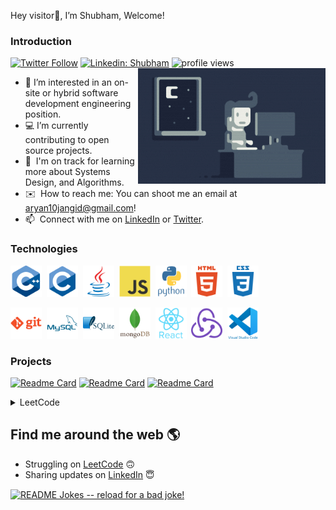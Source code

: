 Hey visitor👋, I’m Shubham, Welcome!

### Introduction

[![Twitter Follow](https://img.shields.io/twitter/follow/AryanJangid20?label=Follow)](https://twitter.com/intent/follow?screen_name=AryanJangid20)
[![Linkedin: Shubham](https://img.shields.io/badge/-Shubham-blue?style=flat-square&logo=Linkedin&logoColor=white&link=https://www.linkedin.com/in/shubham-686615155/)](https://www.linkedin.com/in/shubham-686615155/)
<img alt = "profile views" src="https://komarev.com/ghpvc/?username=Shubham-100&color=brightgreen">  
<img alt="Night Coding" src="https://raw.githubusercontent.com/AVS1508/AVS1508/master/assets/Night-Coding.gif" align="right"/>



- 👀 I’m interested in an on-site or hybrid software development engineering position.
- 💻 I’m currently contributing to open source projects.
- 🌱 &nbsp;I'm on track for learning more about Systems Design, and Algorithms.
- ✉️ &nbsp;How to reach me: You can shoot me an email at aryan10jangid@gmail.com!
- 📫 &nbsp;Connect with me on [LinkedIn](https://www.linkedin.com/in/shubham-686615155/) or [Twitter](https://twitter.com/AryanJangid20).


### Technologies

<div>
  <img src="https://github.com/devicons/devicon/blob/master/icons/cplusplus/cplusplus-original.svg" title="C++" alt="C++" width="50" height="50"/>&nbsp;
  <img src="https://github.com/devicons/devicon/blob/master/icons/c/c-original.svg" title="C" alt="C" width="50" height="50"/>&nbsp;
  <img src="https://github.com/devicons/devicon/blob/master/icons/java/java-original.svg" title="Java" alt="Java" width="50" height="50"/>&nbsp;
  <img src="https://github.com/devicons/devicon/blob/master/icons/javascript/javascript-original.svg" title="JavaScript" alt="JavaScript" width="50" height="50"/>&nbsp;
  <img src="https://github.com/devicons/devicon/blob/master/icons/python/python-original-wordmark.svg" title="Python" alt="Python" width="50" height="50"/>&nbsp;
  <img src="https://github.com/devicons/devicon/blob/master/icons/html5/html5-plain-wordmark.svg" title="HTML" alt="HTML" width="50" height="50"/>&nbsp;
  <img src="https://github.com/devicons/devicon/blob/master/icons/css3/css3-plain-wordmark.svg" title="CSS" alt="CSS" width="50" height="50"/>&nbsp;
</div>
  
<div>
  
<img src="https://github.com/devicons/devicon/blob/master/icons/git/git-plain-wordmark.svg" title="Git" alt="Git" width="50" height="50"/>&nbsp;
  <img src="https://github.com/devicons/devicon/blob/master/icons/mysql/mysql-plain-wordmark.svg" title="MySQL" alt="MySQL" width="50" height="50"/>&nbsp;
  <img src="https://github.com/devicons/devicon/blob/master/icons/sqlite/sqlite-original-wordmark.svg" title="SQLite" alt="SQLite" width="50" height="50"/>&nbsp;
  <img src="https://github.com/devicons/devicon/blob/master/icons/mongodb/mongodb-original-wordmark.svg" title="MongoDB" alt="MongoDB" width="50" height="50"/>&nbsp;
  <img src="https://github.com/devicons/devicon/blob/master/icons/react/react-original-wordmark.svg" title="React" alt="React" width="50" height="50"/>&nbsp;
  <img src="https://github.com/devicons/devicon/blob/master/icons/redux/redux-original.svg" title="Redux" alt="Redux" width="50" height="50"/>&nbsp;
  <img src="https://github.com/devicons/devicon/blob/master/icons/vscode/vscode-original-wordmark.svg" title="VSCode" alt="VSCode" width="50" height="50"/>&nbsp;


### Projects

[![Readme Card](https://github-readme-stats.vercel.app/api/pin/?username=Shubham-100&repo=YouTubeMate)](https://github.com/Shubham-100/YouTubeMate)
[![Readme Card](https://github-readme-stats.vercel.app/api/pin/?username=Shubham-100&repo=Movies-TV-shows)](https://github.com/Shubham-100/Movies-TV-shows)
[![Readme Card](https://github-readme-stats.vercel.app/api/pin/?username=Shubham-100&repo=Portfolio_Nextjs)](https://github.com/Shubham-100/Portfolio_Nextjs)

<details><summary>LeetCode</summary>
  
<a href='https://leetcode.com/aryan10jangid/'>LeetCode Profile</a>
[![Shubham's LeetCode stats](https://leetcode-stats-six.vercel.app/api?username=aryan10jangid)](https://github.com/madushadhanushka/github-readme)

![LeetCode Badges -- 17/17 free study plan badges earned, plus the Knight badge for a high contest rating](https://leetcode-badge-showcase.vercel.app/api?username=aryan10jangid)
 
<!--  <img src="https://leetcode-badge-showcase.vercel.app/api?username=aryan10jangid" alt="LeetCode Badges"/> -->

</details>
  
## Find me around the web 🌎 <a href="https://www.linkedin.com/in/shubham-686615155/"></a>
- Struggling on <a href="https://www.leetcode.com/aryan10jangid/">LeetCode</a> 🙃
- Sharing updates on <a href="https://www.linkedin.com/in/shubham-686615155/">LinkedIn</a> 😇

<a href="https://readme-jokes.vercel.app"><img align="center" src="https://readme-jokes.vercel.app/api" alt="README Jokes -- reload for a bad joke!"></a>


